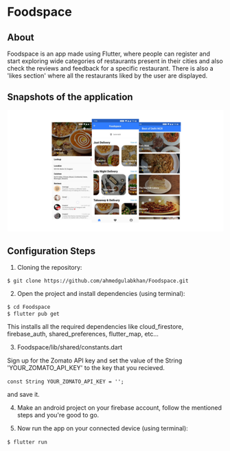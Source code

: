 # Foodspace
## About
Foodspace is an app made using Flutter, where people can register and start exploring wide categories of restaurants present in their cities and also check the reviews and feedback for a specific restaurant. There is also a 'likes section' where all the restaurants liked by the user are displayed.

## Snapshots of the application

![Screenshots](/snapshots/foodspace_snapshot_2.png)

## Configuration Steps
1. Cloning the repository:

```
$ git clone https://github.com/ahmedgulabkhan/Foodspace.git
```

2. Open the project and install dependencies (using terminal):

```
$ cd Foodspace
$ flutter pub get
```
This installs all the required dependencies like cloud_firestore, firebase_auth, shared_preferences, flutter_map, etc...

3. Foodspace/lib/shared/constants.dart

Sign up for the Zomato API key and set the value of the String 'YOUR_ZOMATO_API_KEY' to the key that you recieved.

`const String YOUR_ZOMATO_API_KEY = '';`

and save it.

4. Make an android project on your firebase account, follow the mentioned steps and you're good to go.

5. Now run the app on your connected device (using terminal):

`$ flutter run`
